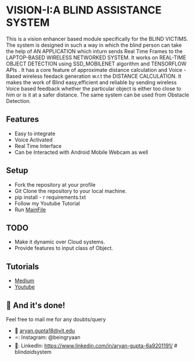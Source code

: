# VISION-I:A BLIND ASSISTANCE SYSTEM
This is a vision enhancer based module specifically for the BLIND VICTIMS. The system is designed in such a way in which the blind person can take the help of AN APPLICATION which inturn sends Real Time Frames to the LAPTOP-BASED WIRELESS NETWORKED SYSTEM. It works on REAL-TIME OBJECT DETECTION using SSD_MOBILENET algorithm and TENSORFLOW APIs . It has a core feature of approximate distance calculation and Voice - Based wireless feedack generation w.r.t the DISTANCE CALCULATION. It makes the work of Blind easy,efficient and reliable by sending wireless Voice based feedback whether the particular object is either too close to him or is it at a safer distance. The same system can be used from Obstacle Detection.

## Features
* Easy to integrate
* Voice Activated
* Real Time Interface
* Can be Interacted with Android Mobile Webcam as well 

## Setup
* Fork the repository at your profile
* Git Clone the repository to your local machine. 
* pip install - r requirements.txt
* Follow my Youtube Tutorial
* Run [MainFile](https://github.com/beingaryan/VISION-I/blob/master/webcam_blind_voice.py)

## TODO
* Make it dynamic over Cloud systems.
* Provide features to input class of Object.


## Tutorials
* [Medium](https://medium.com/beingryaan/real-time-object-detection-along-with-distance-and-voice-alerts-for-blinds-a-blind-assistance-1708b97c3ecc)
* [Youtube](https://www.youtube.com/watch?v=3BXIuU2AcGg&feature=emb_title)


## :clap: And it's done!
Feel free to mail me for any doubts/query 
* :email: aryan.gupta18@vit.edu
* ⭐: Instagram: @beingryaan
* 💙: LinkedIn: https://www.linkedin.com/in/aryan-gupta-6a9201191/
#   b l i n d _ a i d _ s y s t e m  
 
